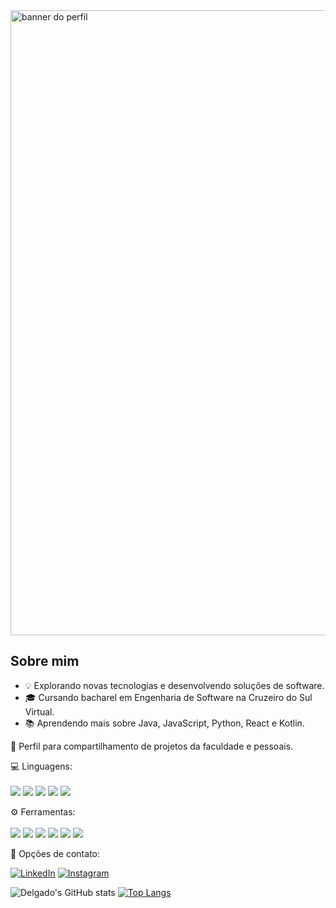 <img src="https://media.discordapp.net/attachments/740660231268466701/1313634002267275324/Banner_perfil_GitHub.png?ex=6790c940&is=678f77c0&hm=96552088207e7ebf263bdd3da7e17b12426d30183efa62a1f77a19135403dc0b&=&format=webp&quality=lossless&width=1440&height=407" alt="banner do perfil" min-width="1000px" max-width="1000px" width="1000px" align="down">

## Sobre mim

- 💡 Explorando novas tecnologias e desenvolvendo soluções de software.
- 🎓 Cursando bacharel em Engenharia de Software na Cruzeiro do Sul Virtual.
- 📚 Aprendendo mais sobre Java, JavaScript, Python, React e Kotlin.

<p align="left"> 
 🚀 Perfil para compartilhamento de projetos da faculdade e pessoais.
</p>

<p align="left">
 💻 Linguagens: 
  <br>
  <br>
  <img src=https://img.shields.io/badge/HTML5-E34F26?style=for-the-badge&logo=html5&logoColor=white> <img src=https://img.shields.io/badge/CSS3-1572B6?style=for-the-badge&logo=css3&logoColor=white> <img src=https://img.shields.io/badge/JavaScript-F7DF1E?style=for-the-badge&logo=javascript&logoColor=black> <img src=https://img.shields.io/badge/Java-ED8B00?style=for-the-badge&logo=openjdk&logoColor=white> <img src=https://img.shields.io/badge/Python-14354C?style=for-the-badge&logo=python&logoColor=white>
</p>

<p align="left">
 ⚙️ Ferramentas: 
  <br>
  <br>
  <img src=https://img.shields.io/badge/Visual_Studio_Code-0078D4?style=for-the-badge&logo=visual%20studio%20code&logoColor=white> <img src=https://img.shields.io/badge/GIT-E44C30?style=for-the-badge&logo=git&logoColor=white> <img src=https://img.shields.io/badge/GitHub-100000?style=for-the-badge&logo=github&logoColor=white> <img src=https://img.shields.io/badge/Vue.js-35495E?style=for-the-badge&logo=vue.js&logoColor=4FC08D> <img src=https://img.shields.io/badge/jQuery-0769AD?style=for-the-badge&logo=jquery&logoColor=white> <img src=https://img.shields.io/badge/React-20232A?style=for-the-badge&logo=react&logoColor=61DAFB>
</p>

<p align="left"> 
  💌 Opções de contato: 
</p>

<p align="left">
  <a href="https://www.linkedin.com/in/gabriel-isaac-delgado-abb2962b2/" title="LinkedIn">
  <img src="https://img.shields.io/badge/LinkedIn-0077B5?style=for-the-badge&logo=linkedin&logoColor=whitelink=https://www.linkedin.com/in/gabriel-isaac-delgado-abb2962b2/" alt="LinkedIn"/></a>
  <a href="https://www.instagram.com/gadelgado_/" title="Instagram">
  <img src="https://img.shields.io/badge/Instagram-E4405F?style=for-the-badge&logo=instagram&logoColor=whitelink=https://www.instagram.com/gadelgado_/" alt="Instagram"/></a>
</p>

![Delgado's GitHub stats](https://github-readme-stats.vercel.app/api?username=gabrielisaacdelgado&theme=dark&show_icons=true) [![Top Langs](https://github-readme-stats.vercel.app/api/top-langs/?username=gabrielisaacdelgado&theme=dark&show&layout=donut)](https://github.com/gabrielisaacdelgado/github-readme-stats)



